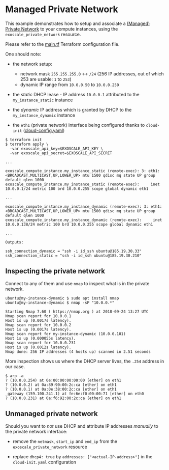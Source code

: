 # Managed Private Network

This example demonstrates how to setup and associate a
[(Managed) Private Network](https://community.exoscale.com/documentation/compute/private-networks/)
to your compute instances, using the `exoscale_private_network` resource.

Please refer to the [main.tf](./main.tf) Terraform configuration file.

One should note:

* the network setup:
  - network mask `255.255.255.0` <-> `/24` (256 IP addresses, out of which 253 are usable: `1` to `253`)
  - dynamic IP range from `10.0.0.50` to `10.0.0.250`

* the _static_ DHCP lease - IP address `10.0.0.1` attributed to the `my_instance_static` instance

* the _dynamic_ IP address which is granted by DHCP to the `my_instance_dynamic` instance

* the `eth1` (private network) interface being configured thanks to `cloud-init`
  ([cloud-config.yaml](./cloud-config.yaml))


```console
$ terraform init
$ terraform apply \
  -var exoscale_api_key=$EXOSCALE_API_KEY \
  -var exoscale_api_secret=$EXOSCALE_API_SECRET

...

exoscale_compute_instance.my_instance_static (remote-exec): 3: eth1: <BROADCAST,MULTICAST,UP,LOWER_UP> mtu 1500 qdisc mq state UP group default qlen 1000
exoscale_compute_instance.my_instance_static (remote-exec):     inet 10.0.0.1/24 metric 100 brd 10.0.0.255 scope global dynamic eth1

...

exoscale_compute_instance.my_instance_dynamic (remote-exec): 3: eth1: <BROADCAST,MULTICAST,UP,LOWER_UP> mtu 1500 qdisc mq state UP group default qlen 1000
exoscale_compute_instance.my_instance_dynamic (remote-exec):     inet 10.0.0.138/24 metric 100 brd 10.0.0.255 scope global dynamic eth1

...

Outputs:

ssh_connection_dynamic = "ssh -i id_ssh ubuntu@185.19.30.33"
ssh_connection_static = "ssh -i id_ssh ubuntu@185.19.30.210"
```

## Inspecting the private network

Connect to any of them and use `nmap` to inspect what is in the private
network.

```
ubuntu@my-instance-dynamic $ sudo apt install nmap
ubuntu@my-instance-dynamic $ nmap -sP "10.0.0.*"

Starting Nmap 7.60 ( https://nmap.org ) at 2018-09-24 13:27 UTC
Nmap scan report for 10.0.0.1
Host is up (0.0017s latency).
Nmap scan report for 10.0.0.2
Host is up (0.0017s latency).
Nmap scan report for my-instance-dynamic (10.0.0.101)
Host is up (0.000055s latency).
Nmap scan report for 10.0.0.231
Host is up (0.0012s latency).
Nmap done: 256 IP addresses (4 hosts up) scanned in 2.51 seconds
```

More inspection shows us where the DHCP server lives, the `.254` address in our
case.

```
$ arp -a
? (10.0.0.254) at 0e:00:00:00:00:00 [ether] on eth1
? (10.0.0.2) at 0a:89:90:00:2c:ca [ether] on eth1
? (10.0.0.1) at 0a:0e:38:00:2c:ca [ether] on eth1
_gateway (159.100.241.1) at fe:6e:f0:00:00:71 [ether] on eth0
? (10.0.0.231) at 0a:f6:92:00:2c:ca [ether] on eth1
```

## Unmanaged private network

Should you want to _not_ use DHCP and attribute IP addresses _manually_ to the private network interface:

* remove the `netmask`, `start_ip` and `end_ip` from the `exoscale_private_network` resource

* replace `dhcp4: true` by `addresses: ["<actual-IP-address>"]` in the `cloud-init.yaml` configuration
